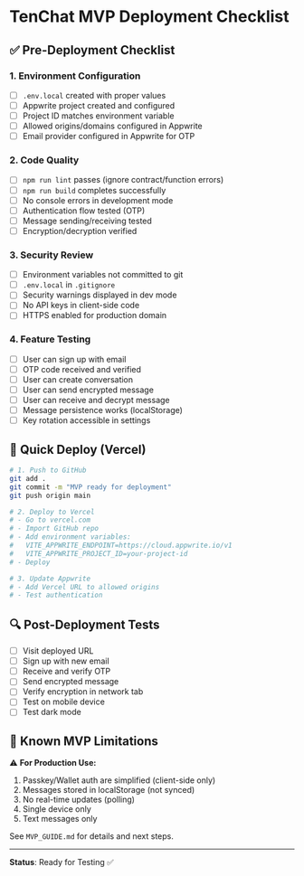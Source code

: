 # TenChat MVP Deployment Checklist

## ✅ Pre-Deployment Checklist

### 1. Environment Configuration
- [ ] `.env.local` created with proper values
- [ ] Appwrite project created and configured
- [ ] Project ID matches environment variable
- [ ] Allowed origins/domains configured in Appwrite
- [ ] Email provider configured in Appwrite for OTP

### 2. Code Quality
- [ ] `npm run lint` passes (ignore contract/function errors)
- [ ] `npm run build` completes successfully
- [ ] No console errors in development mode
- [ ] Authentication flow tested (OTP)
- [ ] Message sending/receiving tested
- [ ] Encryption/decryption verified

### 3. Security Review
- [ ] Environment variables not committed to git
- [ ] `.env.local` in `.gitignore`
- [ ] Security warnings displayed in dev mode
- [ ] No API keys in client-side code
- [ ] HTTPS enabled for production domain

### 4. Feature Testing
- [ ] User can sign up with email
- [ ] OTP code received and verified
- [ ] User can create conversation
- [ ] User can send encrypted message
- [ ] User can receive and decrypt message
- [ ] Message persistence works (localStorage)
- [ ] Key rotation accessible in settings

## 🚀 Quick Deploy (Vercel)

```bash
# 1. Push to GitHub
git add .
git commit -m "MVP ready for deployment"
git push origin main

# 2. Deploy to Vercel
# - Go to vercel.com
# - Import GitHub repo
# - Add environment variables:
#   VITE_APPWRITE_ENDPOINT=https://cloud.appwrite.io/v1
#   VITE_APPWRITE_PROJECT_ID=your-project-id
# - Deploy

# 3. Update Appwrite
# - Add Vercel URL to allowed origins
# - Test authentication
```

## 🔍 Post-Deployment Tests

- [ ] Visit deployed URL
- [ ] Sign up with new email
- [ ] Receive and verify OTP
- [ ] Send encrypted message
- [ ] Verify encryption in network tab
- [ ] Test on mobile device
- [ ] Test dark mode

## 📝 Known MVP Limitations

⚠️ **For Production Use:**
1. Passkey/Wallet auth are simplified (client-side only)
2. Messages stored in localStorage (not synced)
3. No real-time updates (polling)
4. Single device only
5. Text messages only

See `MVP_GUIDE.md` for details and next steps.

---

**Status**: Ready for Testing ✅
